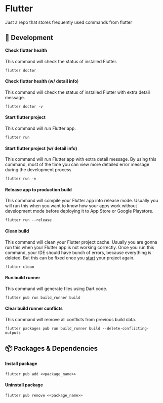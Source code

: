 # Flutter

Just a repo that stores frequently used commands from flutter

## 🚧 Development

#### Check flutter health

This command will check the status of installed Flutter.

```
flutter doctor
```

#### Check flutter health (w/ detail info)

This command will check the status of installed Flutter with extra detail message.

```
flutter doctor -v
```

#### Start flutter project

This command will run Flutter app.

```
flutter run
```

#### Start flutter project (w/ detail info)

This command will run Flutter app with extra detail message. By using this command, most of the time you can view more detailed error message during the development process.

```
flutter run -v
```

#### Release app to production build

This command will compile your Flutter app into release mode. Usually you will run this when you want to know how your apps work without development mode before deploying it to App Store or Google Playstore.

```
flutter run --release
```

#### Clean build

This command will clean your Flutter project cache. Usually you are gonna run this when your Flutter app is not working correctly. Once you run this command, your IDE should have bunch of errors, because everything is deleted. But this can be fixed once you [start](#start-flutter-project) your project again.

```
flutter clean
```

#### Run build runner

This command will generate files using Dart code.
```
flutter pub run build_runner build              
```

#### Clear build runner conflicts 

This command will remove all conflicts from previous build data.
```
flutter packages pub run build_runner build --delete-conflicting-outputs          
```

## 📦 Packages & Dependencies

#### Install package

```
flutter pub add <<package_name>>
```

#### Uninstall package

```
flutter pub remove <<package_name>>
```
